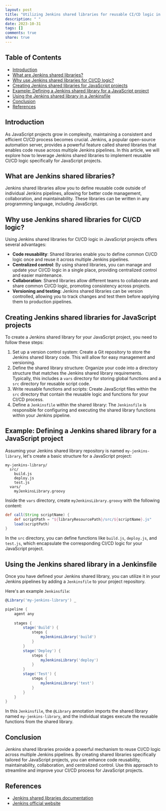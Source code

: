 ```yaml
---
layout: post
title: "Utilizing Jenkins shared libraries for reusable CI/CD logic in JavaScript projects"
description: " "
date: 2023-10-31
tags: []
comments: true
share: true
---
```


## Table of Contents
- [Introduction](#introduction)
- [What are Jenkins shared libraries?](#what-are-jenkins-shared-libraries)
- [Why use Jenkins shared libraries for CI/CD logic?](#why-use-jenkins-shared-libraries-for-cicd-logic)
- [Creating Jenkins shared libraries for JavaScript projects](#creating-jenkins-shared-libraries-for-javascript-projects)
- [Example: Defining a Jenkins shared library for a JavaScript project](#example-defining-a-jenkins-shared-library-for-a-javascript-project)
- [Using the Jenkins shared library in a Jenkinsfile](#using-the-jenkins-shared-library-in-a-jenkinsfile)
- [Conclusion](#conclusion)
- [References](#references)

## Introduction
As JavaScript projects grow in complexity, maintaining a consistent and efficient CI/CD process becomes crucial. Jenkins, a popular open-source automation server, provides a powerful feature called shared libraries that enables code reuse across multiple Jenkins pipelines. In this article, we will explore how to leverage Jenkins shared libraries to implement reusable CI/CD logic specifically for JavaScript projects.

## What are Jenkins shared libraries?
Jenkins shared libraries allow you to define reusable code outside of individual Jenkins pipelines, allowing for better code management, collaboration, and maintainability. These libraries can be written in any programming language, including JavaScript.

## Why use Jenkins shared libraries for CI/CD logic?
Using Jenkins shared libraries for CI/CD logic in JavaScript projects offers several advantages:
- **Code reusability**: Shared libraries enable you to define common CI/CD logic once and reuse it across multiple Jenkins pipelines.
- **Centralized control**: By using shared libraries, you can manage and update your CI/CD logic in a single place, providing centralized control and easier maintenance.
- **Collaboration**: Shared libraries allow different teams to collaborate and share common CI/CD logic, promoting consistency across projects.
- **Versioning and testing**: Jenkins shared libraries can be version controlled, allowing you to track changes and test them before applying them to production pipelines.

## Creating Jenkins shared libraries for JavaScript projects
To create a Jenkins shared library for your JavaScript project, you need to follow these steps:

1. Set up a version control system: Create a Git repository to store the Jenkins shared library code. This will allow for easy management and versioning.
2. Define the shared library structure: Organize your code into a directory structure that matches the Jenkins shared library requirements. Typically, this includes a `vars` directory for storing global functions and a `src` directory for reusable script code.
3. Write reusable functions and scripts: Create JavaScript files within the `src` directory that contain the reusable logic and functions for your CI/CD process.
4. Define a `Jenkinsfile` within the shared library: The `Jenkinsfile` is responsible for configuring and executing the shared library functions within your Jenkins pipeline. 

## Example: Defining a Jenkins shared library for a JavaScript project

Assuming your Jenkins shared library repository is named `my-jenkins-library`, let's create a basic structure for a JavaScript project:
```
my-jenkins-library/
  src/
    build.js
    deploy.js
    test.js
  vars/
    myJenkinsLibrary.groovy
```

Inside the `vars` directory, create `myJenkinsLibrary.groovy` with the following content:
```groovy
def call(String scriptName) {
    def scriptPath = "${libraryResourcePath}/src/${scriptName}.js"
    load(scriptPath)
}
```

In the `src` directory, you can define functions like `build.js`, `deploy.js`, and `test.js`, which encapsulate the corresponding CI/CD logic for your JavaScript project.

## Using the Jenkins shared library in a Jenkinsfile
Once you have defined your Jenkins shared library, you can utilize it in your Jenkins pipelines by adding a `Jenkinsfile` to your project repository. 

Here's an example `Jenkinsfile`:
```groovy
@Library('my-jenkins-library') _

pipeline {
    agent any
    
    stages {
        stage('Build') {
            steps {
                myJenkinsLibrary('build')
            }
        }
        stage('Deploy') {
            steps {
                myJenkinsLibrary('deploy')
            }
        }
        stage('Test') {
            steps {
                myJenkinsLibrary('test')
            }
        }
    }
}
```

In this `Jenkinsfile`, the `@Library` annotation imports the shared library named `my-jenkins-library`, and the individual stages execute the reusable functions from the shared library.

## Conclusion
Jenkins shared libraries provide a powerful mechanism to reuse CI/CD logic across multiple Jenkins pipelines. By creating shared libraries specifically tailored for JavaScript projects, you can enhance code reusability, maintainability, collaboration, and centralized control. Use this approach to streamline and improve your CI/CD process for JavaScript projects.

## References
- [Jenkins shared libraries documentation](https://www.jenkins.io/doc/book/pipeline/shared-libraries/)
- [Jenkins official website](https://www.jenkins.io/)